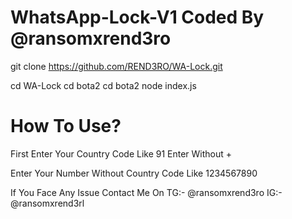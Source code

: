 # WhatsApp-Lock-V1 Coded By @ransomxrend3ro

 
git clone https://github.com/REND3RO/WA-Lock.git

cd WA-Lock
cd bota2
cd bota2
node index.js

# How To Use?
First Enter Your Country Code Like 91 Enter Without +

Enter Your Number Without Country Code Like 1234567890


If You Face Any Issue
Contact Me On TG:- @ransomxrend3ro
              IG:- @ransomxrend3rl

